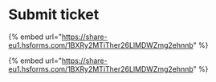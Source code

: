 # Submit ticket

{% embed url="https://share-eu1.hsforms.com/1BXRy2MTiTher26LlMDWZmg2ehnnb" %}

{% embed url="https://share-eu1.hsforms.com/1BXRy2MTiTher26LlMDWZmg2ehnnb" %}

